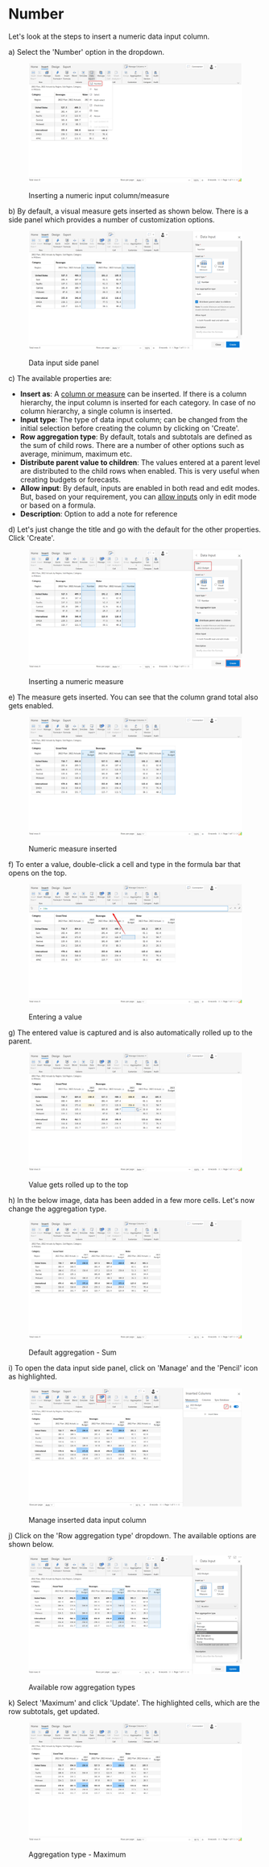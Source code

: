 # Number

Let's look at the steps to insert a numeric data input column.

a) Select the 'Number' option in the dropdown.

<figure><img src="../../../.gitbook/assets/4.4.3 Number.png" alt=""><figcaption><p>Inserting a numeric input column/measure</p></figcaption></figure>

b) By default, a visual measure gets inserted as shown below. There is a side panel which provides a number of customization options.

<figure><img src="../../../.gitbook/assets/4.4.4 Number.png" alt=""><figcaption><p>Data input side panel</p></figcaption></figure>

c) The available properties are:

* **Insert as**: A [column or measure](../insert-manual-input-columns.md#2.-measure-vs-column) can be inserted. If there is a column hierarchy, the input column is inserted for each category. In case of no column hierarchy, a single column is inserted.
* **Input type**: The type of data input column; can be changed from the initial selection before creating the column by clicking on 'Create'.&#x20;
* **Row aggregation type**: By default, totals and subtotals are defined as the sum of child rows. There are a number of other options such as average, minimum, maximum etc.&#x20;
* **Distribute parent value to children**: The values entered at a parent level are distributed to the child rows when enabled. This is very useful when creating budgets or forecasts.&#x20;
* **Allow input**: By default, inputs are enabled in both read and edit modes. But, based on your requirement, you can [allow inputs](../insert-manual-input-columns.md#3.-input-restrictions) only in edit mode or based on a formula.&#x20;
* **Description**: Option to add a note for reference

d) Let's just change the title and go with the default for the other properties. Click 'Create'.

<figure><img src="../../../.gitbook/assets/4.4.6 Number.png" alt=""><figcaption><p>Inserting a numeric measure</p></figcaption></figure>

e) The measure gets inserted. You can see that the column grand total also gets enabled.

<figure><img src="../../../.gitbook/assets/4.4.7 Number.png" alt=""><figcaption><p>Numeric measure inserted</p></figcaption></figure>

f) To enter a value, double-click a cell and type in the formula bar that opens on the top.&#x20;

<figure><img src="../../../.gitbook/assets/4.4.8 Number.png" alt=""><figcaption><p>Entering a value</p></figcaption></figure>

g) The entered value is captured and is also automatically rolled up to the parent.

<figure><img src="../../../.gitbook/assets/4.4.9 Number.png" alt=""><figcaption><p>Value gets rolled up to the top</p></figcaption></figure>

h) In the below image, data has been added in a few more cells. Let's now change the aggregation type.

<figure><img src="../../../.gitbook/assets/4.4.10 Number.png" alt=""><figcaption><p>Default aggregation - Sum</p></figcaption></figure>

i) To open the data input side panel, click on 'Manage' and the 'Pencil' icon as highlighted.

<figure><img src="../../../.gitbook/assets/4.4.18 number.png" alt=""><figcaption><p>Manage inserted data input column</p></figcaption></figure>

j) Click on the 'Row aggregation type' dropdown. The available options are shown below.

<figure><img src="../../../.gitbook/assets/4.4.19 number.png" alt=""><figcaption><p>Available row aggregation types</p></figcaption></figure>

k) Select 'Maximum' and click 'Update'. The highlighted cells, which are the row subtotals, get updated.

<figure><img src="../../../.gitbook/assets/4.4.20 number.png" alt=""><figcaption><p>Aggregation type - Maximum</p></figcaption></figure>

